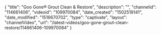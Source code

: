 {
    "title": "Goo Gone&reg; Grout Clean &amp; Restore",
    "description": "",
    "channelid": "114661406",
    "videoid": "109970084",
    "date_created": "1502519141",
    "date_modified": "1516670702",
    "type": "captivate",
    "layout": "channelVideo",
    "url": "\/latest-videos\/goo-gone-grout-clean-restore\/114661406-109970084"
}